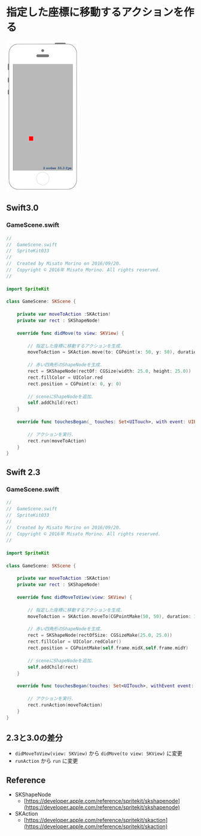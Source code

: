 # 指定した座標に移動するアクションを作る

![Preview spritekit033](img/spritekit033.png)

## Swift3.0
### GameScene.swift
```swift
//
//  GameScene.swift
//  SpriteKit033
//
//  Created by Misato Morino on 2016/09/20.
//  Copyright © 2016年 Misato Morino. All rights reserved.
//

import SpriteKit

class GameScene: SKScene {
    
    private var moveToAction :SKAction!
    private var rect : SKShapeNode!
    
    override func didMove(to view: SKView) {
        
        // 指定した座標に移動するアクションを生成.
        moveToAction = SKAction.move(to: CGPoint(x: 50, y: 50), duration: 1)
        
        // 赤い四角形のShapeNodeを生成.
        rect = SKShapeNode(rectOf: CGSize(width: 25.0, height: 25.0))
        rect.fillColor = UIColor.red
        rect.position = CGPoint(x: 0, y: 0)
        
        // sceneにShapeNodeを追加.
        self.addChild(rect)
    }
    
    override func touchesBegan(_ touches: Set<UITouch>, with event: UIEvent?) {
        
        // アクションを実行.
        rect.run(moveToAction)
    }
} 
```

## Swift 2.3
### GameScene.swift
```swift
//
//  GameScene.swift
//  SpriteKit033
//
//  Created by Misato Morino on 2016/09/20.
//  Copyright © 2016年 Misato Morino. All rights reserved.
//

import SpriteKit

class GameScene: SKScene {
    
    private var moveToAction :SKAction!
    private var rect : SKShapeNode!
    
    override func didMoveToView(view: SKView) {
        
        // 指定した座標に移動するアクションを生成.
        moveToAction = SKAction.moveTo(CGPointMake(50, 50), duration: 1)
        
        // 赤い四角形のShapeNodeを生成.
        rect = SKShapeNode(rectOfSize: CGSizeMake(25.0, 25.0))
        rect.fillColor = UIColor.redColor()
        rect.position = CGPointMake(self.frame.midX,self.frame.midY)
        
        // sceneにShapeNodeを追加.
        self.addChild(rect)
    }
    
    override func touchesBegan(touches: Set<UITouch>, withEvent event: UIEvent?) {
        
        // アクションを実行.
        rect.runAction(moveToAction)
    }
} 
```

## 2.3と3.0の差分
* ```didMoveToView(view: SKView)``` から ```didMove(to view: SKView)``` に変更
* ```runAction``` から ```run``` に変更

## Reference
* SKShapeNode
    * [https://developer.apple.com/reference/spritekit/skshapenode](https://developer.apple.com/reference/spritekit/skshapenode)
* SKAction
    * [https://developer.apple.com/reference/spritekit/skaction](https://developer.apple.com/reference/spritekit/skaction)
